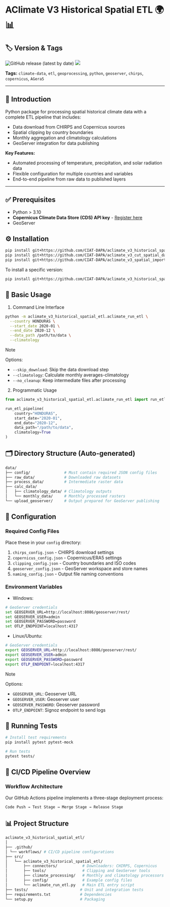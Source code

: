 # AClimate V3 Historical Spatial ETL 🌍📊

## 🏷️ Version & Tags

![GitHub release (latest by date)](https://img.shields.io/github/v/release/CIAT-DAPA/aclimate_v3_historical_spatial_etl) ![](https://img.shields.io/github/v/tag/CIAT-DAPA/aclimate_v3_historical_spatial_etl)

**Tags:** `climate-data`, `etl`, `geoprocessing`, `python`, `geoserver`, `chirps`, `copernicus`, `AGera5`

---

## 📌 Introduction

Python package for processing spatial historical climate data with a complete ETL pipeline that includes:

- Data download from CHIRPS and Copernicus sources
- Spatial clipping by country boundaries
- Monthly aggregation and climatology calculations
- GeoServer integration for data publishing

**Key Features:**

- Automated processing of temperature, precipitation, and solar radiation data
- Flexible configuration for multiple countries and variables
- End-to-end pipeline from raw data to published layers

---

## ✅ Prerequisites

- Python > 3.10
- **Copernicus Climate Data Store (CDS) API key** - [Register here](https://cds.climate.copernicus.eu/)
- GeoServer

## ⚙️ Installation

```bash
pip install git+https://github.com/CIAT-DAPA/aclimate_v3_historical_spatial_etl
pip install git+https://github.com/CIAT-DAPA/aclimate_v3_cut_spatial_data.git
pip install git+https://github.com/CIAT-DAPA/aclimate_v3_spatial_importer.git
```

To install a specific version:

```bash
pip install git+https://github.com/CIAT-DAPA/aclimate_v3_historical_spatial_etl@v0.0.1
```

## 🚀 Basic Usage

1. Command Line Interface

```bash
python -m aclimate_v3_historical_spatial_etl.aclimate_run_etl \
  --country HONDURAS \
  --start_date 2020-01 \
  --end_date 2020-12 \
  --data_path /path/to/data \
  --climatology

```

> [!NOTE]  
>  Options:
>
> - `--skip_download`: Skip the data download step
> - `--climatology`: Calculate monthly averages-climatology
> - `--no_cleanup`: Keep intermediate files after processing

2. Programmatic Usage

```python
from aclimate_v3_historical_spatial_etl.aclimate_run_etl import run_etl_pipeline

run_etl_pipeline(
    country="HONDURAS",
    start_date="2020-01",
    end_date="2020-12",
    data_path="/path/to/data",
    climatology=True
)

```

## 🗂️ Directory Structure (Auto-generated)

```bash
data/
├── config/               # Must contain required JSON config files
├── raw_data/             # Downloaded raw datasets
├── process_data/         # Intermediate raster data
├── calc_data/
│   ├── climatology_data/ # Climatology outputs
│   └── monthly_data/     # Monthly processed rasters
└── upload_geoserver/     # Output prepared for GeoServer publishing

```

## 🔧 Configuration

### Required Config Files

Place these in your `config` directory:

1. `chirps_config.json` - CHIRPS download settings
2. `copernicus_config.json` - Copernicus/ERA5 settings
3. `clipping_config.json` - Country boundaries and ISO codes
4. `geoserver_config.json` - GeoServer workspace and store names
5. `naming_config.json` - Output file naming conventions

### Environment Variables

- Windows:

```bash
# GeoServer credentials
set GEOSERVER_URL=http://localhost:8086/geoserver/rest/
set GEOSERVER_USER=admin
set GEOSERVER_PASSWORD=password
set OTLP_ENDPOINT=localhost:4317
```

- Linux/Ubuntu:

```bash
# GeoServer credentials
export GEOSERVER_URL=http://localhost:8086/geoserver/rest/
export GEOSERVER_USER=admin
export GEOSERVER_PASSWORD=password
export OTLP_ENDPOINT=localhost:4317
```

> [!NOTE]  
>  Options:
>
> - `GEOSERVER_URL`: Geoserver URL
> - `GEOSERVER_USER`: Geoserver user
> - `GEOSERVER_PASSWORD`: Geoserver password
> - `OTLP_ENDPOINT`: Signoz endpoint to send logs

## 🧪 Running Tests

```bash
# Install test requirements
pip install pytest pytest-mock

# Run tests
pytest tests/
```

## 🔄 CI/CD Pipeline Overview

### Workflow Architecture

Our GitHub Actions pipeline implements a three-stage deployment process:

```bash
Code Push → Test Stage → Merge Stage → Release Stage
```

## 📊 Project Structure

```bash
aclimate_v3_historical_spatial_etl/
│
├── .github/
│ └── workflows/ # CI/CD pipeline configurations
├── src/
│   └── aclimate_v3_historical_spatial_etl/
│       ├── connectors/           # Downloaders: CHIRPS, Copernicus
│       ├── tools/                # Clipping and GeoServer tools
│       ├── climate_processing/   # Monthly and climatology processors
│       ├── config/               # Example config files
│       └── aclimate_run_etl.py   # Main ETL entry script
├── tests/                       # Unit and integration tests
├── requirements.txt             # Dependencies
└── setup.py                     # Packaging
```
